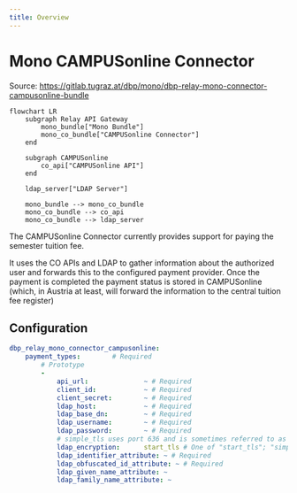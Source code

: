 ```yaml
---
title: Overview
---
```


# Mono CAMPUSonline Connector

Source: https://gitlab.tugraz.at/dbp/mono/dbp-relay-mono-connector-campusonline-bundle

```mermaid
flowchart LR
    subgraph Relay API Gateway
        mono_bundle["Mono Bundle"]
        mono_co_bundle["CAMPUSonline Connector"]
    end

    subgraph CAMPUSonline
        co_api["CAMPUSonline API"]
    end

    ldap_server["LDAP Server"]

    mono_bundle --> mono_co_bundle
    mono_co_bundle --> co_api
    mono_co_bundle --> ldap_server
```

The CAMPUSonline Connector currently provides support for paying the semester
tuition fee.

It uses the CO APIs and LDAP to gather information about the authorized user and
forwards this to the configured payment provider. Once the payment is completed
the payment status is stored in CAMPUSonline (which, in Austria at least, will
forward the information to the central tuition fee register)

## Configuration

```yaml
dbp_relay_mono_connector_campusonline:
    payment_types:        # Required
        # Prototype
        -
            api_url:              ~ # Required
            client_id:            ~ # Required
            client_secret:        ~ # Required
            ldap_host:            ~ # Required
            ldap_base_dn:         ~ # Required
            ldap_username:        ~ # Required
            ldap_password:        ~ # Required
            # simple_tls uses port 636 and is sometimes referred to as "SSL", start_tls uses port 389 and is sometimes referred to as "TLS"
            ldap_encryption:      start_tls # One of "start_tls"; "simple_tls"
            ldap_identifier_attribute: ~ # Required
            ldap_obfuscated_id_attribute: ~ # Required
            ldap_given_name_attribute: ~
            ldap_family_name_attribute: ~
```
